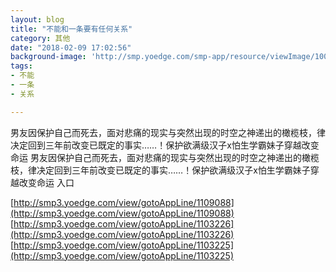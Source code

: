 ```yaml
---
layout: blog
title: "不能和一条要有任何关系"
category: 其他
date: "2018-02-09 17:02:56"
background-image: 'http://smp.yoedge.com/smp-app/resource/viewImage/1002304appline.png'
tags:
- 不能
- 一条
- 关系

---
```

男友因保护自己而死去，面对悲痛的现实与突然出现的时空之神递出的橄榄枝，律决定回到三年前改变已既定的事实……！保护欲满级汉子x怕生学霸妹子穿越改变命运
男友因保护自己而死去，面对悲痛的现实与突然出现的时空之神递出的橄榄枝，律决定回到三年前改变已既定的事实……！保护欲满级汉子x怕生学霸妹子穿越改变命运
入口

[http://smp3.yoedge.com/view/gotoAppLine/1109088](http://smp3.yoedge.com/view/gotoAppLine/1109088)
[http://smp3.yoedge.com/view/gotoAppLine/1103226](http://smp3.yoedge.com/view/gotoAppLine/1103226)
[http://smp3.yoedge.com/view/gotoAppLine/1103225](http://smp3.yoedge.com/view/gotoAppLine/1103225)

        
